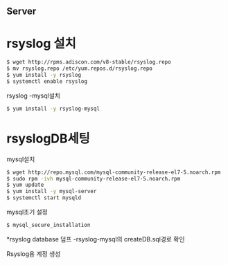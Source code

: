 
## Server

# rsyslog 설치

``` bash
$ wget http://rpms.adiscon.com/v8-stable/rsyslog.repo
$ mv rsyslog.repo /etc/yum.repos.d/rsyslog.repo
$ yum install -y rsyslog
$ systemctl enable rsyslog
```
rsyslog -mysql설치
``` bash
$ yum install -y rsyslog-mysql
```

# rsyslogDB세팅

mysql설치
```bash
$ wget http://repo.mysql.com/mysql-community-release-el7-5.noarch.rpm
$ sudo rpm -ivh mysql-community-release-el7-5.noarch.rpm
$ yum update
$ yum install -y mysql-server
$ systemctl start mysqld
```
mysql초기 설정

```bash
$ mysql_secure_installation
```

*rsyslog database 덤프
-rsyslog-mysql의 createDB.sql경로 확인

Rsyslog용 계정 생성 





